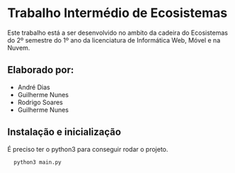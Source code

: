 
# Trabalho Intermédio de Ecosistemas

Este trabalho está a ser desenvolvido no ambito da cadeira do Ecosistemas do 2º semestre do 1º ano da licenciatura de Informática Web, Móvel e na Nuvem.


## Elaborado por:

- André Dias 
- Guilherme Nunes 
- Rodrigo Soares 
- Guilherme Nunes


## Instalação e inicialização

É preciso ter o python3 para conseguir rodar o projeto.

```bash
  python3 main.py
```
    